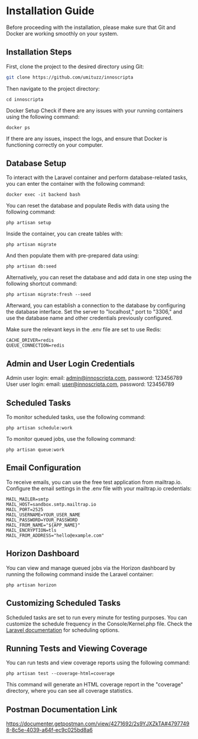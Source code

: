 # Installation Guide

Before proceeding with the installation, please make sure that Git and Docker are working smoothly on your system.

## Installation Steps

First, clone the project to the desired directory using Git:

```bash
git clone https://github.com/umituzz/innoscripta
```
Then navigate to the project directory:

```cd innoscripta```

Docker Setup
Check if there are any issues with your running containers using the following command:

``docker ps``

If there are any issues, inspect the logs, and ensure that Docker is functioning correctly on your computer.

## Database Setup

To interact with the Laravel container and perform database-related tasks, you can enter the container with the following command:

``docker exec -it backend bash``

You can reset the database and populate Redis with data using the following command:

``php artisan setup``

Inside the container, you can create tables with:

``php artisan migrate``

And then populate them with pre-prepared data using:

``php artisan db:seed``

Alternatively, you can reset the database and add data in one step using the following shortcut command:

``php artisan migrate:fresh --seed``

Afterward, you can establish a connection to the database by configuring the database interface. Set the server to "localhost," port to "3306," and use the database name and other credentials previously configured.

Make sure the relevant keys in the .env file are set to use Redis:

```
CACHE_DRIVER=redis
QUEUE_CONNECTION=redis
```

## Admin and User Login Credentials
Admin user login: email: admin@innoscripta.com, password: 123456789
User user login: email: user@innoscripta.com, password: 123456789

## Scheduled Tasks
To monitor scheduled tasks, use the following command:

``php artisan schedule:work``

To monitor queued jobs, use the following command:

``php artisan queue:work``

## Email Configuration
To receive emails, you can use the free test application from mailtrap.io. Configure the email settings in the .env file with your mailtrap.io credentials:


```
MAIL_MAILER=smtp
MAIL_HOST=sandbox.smtp.mailtrap.io
MAIL_PORT=2525
MAIL_USERNAME=YOUR_USER_NAME
MAIL_PASSWORD=YOUR_PASSWORD
MAIL_FROM_NAME="${APP_NAME}"
MAIL_ENCRYPTION=tls
MAIL_FROM_ADDRESS="hello@example.com"
```

## Horizon Dashboard

You can view and manage queued jobs via the Horizon dashboard by running the following command inside the Laravel container:

``php artisan horizon``

## Customizing Scheduled Tasks
Scheduled tasks are set to run every minute for testing purposes. You can customize the schedule frequency in the Console/Kernel.php file. Check the <a href="https://laravel.com/docs/10.x/scheduling#schedule-frequency-options">Laravel documentation</a> for scheduling options.

## Running Tests and Viewing Coverage
You can run tests and view coverage reports using the following command:

``php artisan test --coverage-html=coverage``

This command will generate an HTML coverage report in the "coverage" directory, where you can see all coverage statistics.

## Postman Documentation Link
https://documenter.getpostman.com/view/4271692/2s9YJXZkTA#47977498-8c5e-4039-a64f-ec9c025bd8a6
